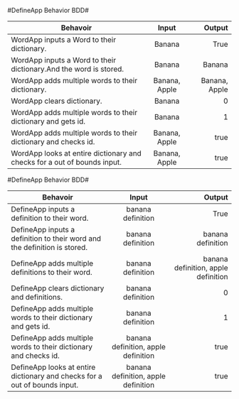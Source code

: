 #DefineApp Behavior BDD#

| Behavoir                                                                  | Input                               | Output                        |
| --------------------------------------------------------------------------|:-----------------------------------:| -----------------------------:|
| WordApp inputs a Word to their dictionary.                                | Banana                              | True                          |
| WordApp inputs a Word to their dictionary.And the word is stored.         | Banana                              |  Banana                       |
| WordApp adds multiple words to their dictionary.                          | Banana, Apple                       | Banana, Apple   |
| WordApp clears dictionary.                                                | Banana                              |0|
| WordApp adds multiple words to their dictionary and gets id.              | Banana                              |1|
| WordApp adds multiple words to their dictionary and checks id.            | Banana, Apple                       |true|
| WordApp looks at entire dictionary and checks for a out of bounds input.  | Banana, Apple                       |true|

#DefineApp Behavior BDD#

| Behavoir                                                                               | Input                               | Output                        |
| --------------------------------------------------------------------------             |:-----------------------------------:| -----------------------------:|
| DefineApp inputs a definition to their word.                                | banana definition                             | True                          |
| DefineApp inputs a definition to their word and the definition is stored.         | banana definition                            |  banana definition                     |
| DefineApp adds multiple definitions to their word.                          | banana definition                      | banana definition, apple definition  |
| DefineApp clears dictionary and definitions.                                                | banana definition                             |0|
| DefineApp adds multiple words to their dictionary and gets id.              | banana definition                             |1|
| DefineApp adds multiple words to their dictionary and checks id.            | banana definition, apple definition                      |true|
| DefineApp looks at entire dictionary and checks for a out of bounds input.  | banana definition, apple definition                      |true|
